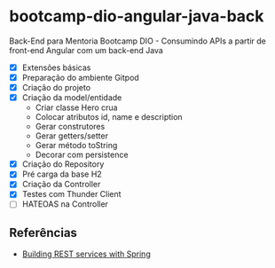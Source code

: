 # bootcamp-dio-angular-java-back

Back-End para Mentoria Bootcamp DIO - Consumindo APIs a partir de front-end Angular com um back-end Java

- [x] Extensões básicas
- [x] Preparação do ambiente Gitpod
- [x] Criação do projeto
- [x] Criação da model/entidade
  - Criar classe Hero crua
  - Colocar atributos id, name e description
  - Gerar construtores
  - Gerar getters/setter
  - Gerar método toString
  - Decorar com persistence
- [x] Criação do Repository
- [x] Pré carga da base H2
- [x] Criação da Controller
- [x] Testes com Thunder Client
- [ ] HATEOAS na Controller

## Referências

- [Building REST services with Spring](https://spring.io/guides/tutorials/rest/)
